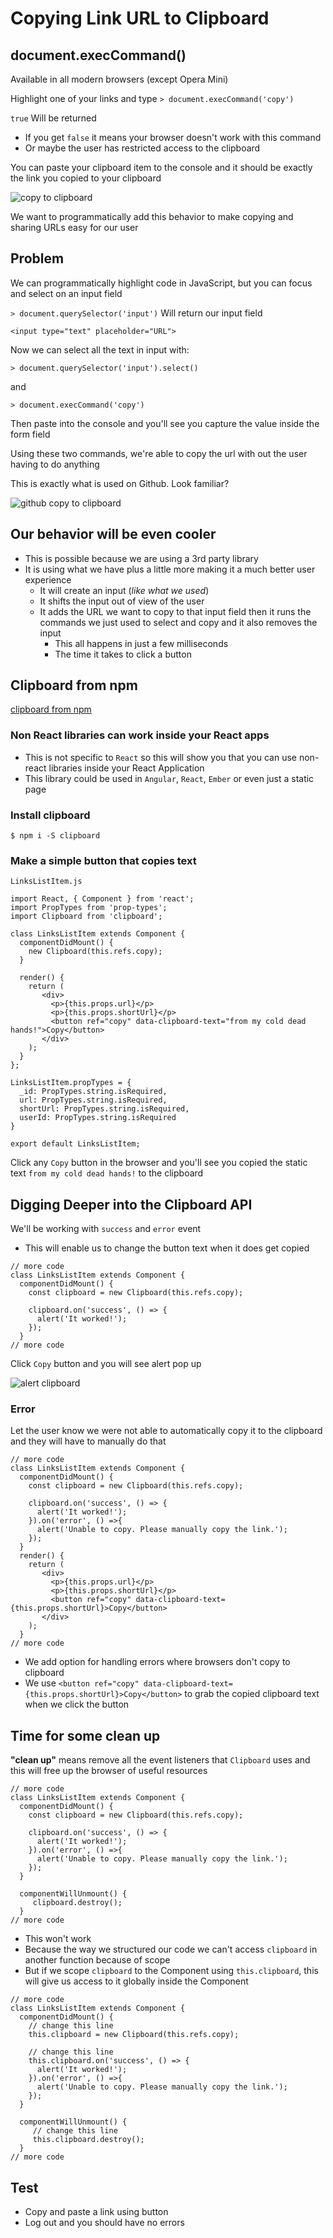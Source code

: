 # Copying Link URL to Clipboard
## document.execCommand()
Available in all modern browsers (except Opera Mini)

Highlight one of your links and type `> document.execCommand('copy')`

`true` Will be returned 

* If you get `false` it means your browser doesn't work with this command
* Or maybe the user has restricted access to the clipboard

You can paste your clipboard item to the console and it should be exactly the link you copied to your clipboard

![copy to clipboard](https://i.imgur.com/QgaspSU.png)

We want to programmatically add this behavior to make copying and sharing URLs easy for our user

## Problem
We can programmatically highlight code in JavaScript, but you can focus and select on an input field

`> document.querySelector('input')`
Will return our input field

`<input type="text" placeholder="URL">`

Now we can select all the text in input with:

`> document.querySelector('input').select()`

and

`> document.execCommand('copy')`

Then paste into the console and you'll see you capture the value inside the form field

Using these two commands, we're able to copy the url with out the user having to do anything

This is exactly what is used on Github. Look familiar?

![github copy to clipboard](https://i.imgur.com/iYvvi7N.png)

## Our behavior will be even cooler
* This is possible because we are using a 3rd party library
* It is using what we have plus a little more making it a much better user experience
    - It will create an input (_like what we used_)
    - It shifts the input out of view of the user
    - It adds the URL we want to copy to that input field then it runs the commands we just used to select and copy and it also removes the input
        + This all happens in just a few milliseconds
        + The time it takes to click a button

## Clipboard from npm
[clipboard from npm](https://www.npmjs.com/package/clipboard)

### Non React libraries can work inside your React apps
* This is not specific to `React` so this will show you that you can use non-react libraries inside your React Application
* This library could be used in `Angular`, `React`, `Ember` or even just a static page

### Install clipboard
`$ npm i -S clipboard`

### Make a simple button that copies text
`LinksListItem.js`

```
import React, { Component } from 'react';
import PropTypes from 'prop-types';
import Clipboard from 'clipboard';

class LinksListItem extends Component {
  componentDidMount() {
    new Clipboard(this.refs.copy);
  }

  render() {
    return (
       <div>
         <p>{this.props.url}</p>
         <p>{this.props.shortUrl}</p>
         <button ref="copy" data-clipboard-text="from my cold dead hands!">Copy</button>
       </div>
    );
  }
};

LinksListItem.propTypes = {
  _id: PropTypes.string.isRequired,
  url: PropTypes.string.isRequired,
  shortUrl: PropTypes.string.isRequired,
  userId: PropTypes.string.isRequired
}

export default LinksListItem;
```

Click any `Copy` button in the browser and you'll see you copied the static text `from my cold dead hands!` to the clipboard

## Digging Deeper into the Clipboard API
We'll be working with `success` and `error` event

* This will enable us to change the button text when it does get copied

```
// more code
class LinksListItem extends Component {
  componentDidMount() {
    const clipboard = new Clipboard(this.refs.copy);

    clipboard.on('success', () => {
      alert('It worked!');
    });
  }
// more code
```

Click `Copy` button and you will see alert pop up

![alert clipboard](https://i.imgur.com/CXXRFbH.png)

### Error
Let the user know we were not able to automatically copy it to the clipboard and they will have to manually do that

```
// more code
class LinksListItem extends Component {
  componentDidMount() {
    const clipboard = new Clipboard(this.refs.copy);

    clipboard.on('success', () => {
      alert('It worked!');
    }).on('error', () =>{
      alert('Unable to copy. Please manually copy the link.');
    });
  }
  render() {
    return (
       <div>
         <p>{this.props.url}</p>
         <p>{this.props.shortUrl}</p>
         <button ref="copy" data-clipboard-text={this.props.shortUrl}>Copy</button>
       </div>
    );
  }
// more code
```

* We add option for handling errors where browsers don't copy to clipboard
* We use `<button ref="copy" data-clipboard-text={this.props.shortUrl}>Copy</button>` to grab the copied clipboard text when we click the button

## Time for some clean up
**"clean up"** means remove all the event listeners that `Clipboard` uses and this will free up the browser of useful resources

```
// more code
class LinksListItem extends Component {
  componentDidMount() {
    const clipboard = new Clipboard(this.refs.copy);

    clipboard.on('success', () => {
      alert('It worked!');
    }).on('error', () =>{
      alert('Unable to copy. Please manually copy the link.');
    });
  }

  componentWillUnmount() {
     clipboard.destroy();
  }
// more code
```

* This won't work 
* Because the way we structured our code we can't access `clipboard` in another function because of scope
* But if we scope `clipboard` to the Component using `this.clipboard`, this will give us access to it globally inside the Component

```
// more code
class LinksListItem extends Component {
  componentDidMount() {
    // change this line
    this.clipboard = new Clipboard(this.refs.copy);
    
    // change this line
    this.clipboard.on('success', () => {
      alert('It worked!');
    }).on('error', () =>{
      alert('Unable to copy. Please manually copy the link.');
    });
  }

  componentWillUnmount() {
     // change this line
     this.clipboard.destroy();
  }
// more code
```

## Test
* Copy and paste a link using button
* Log out and you should have no errors
